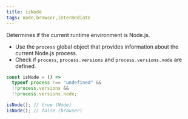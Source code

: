 ```yaml
---
title: isNode
tags: node,browser,intermediate
---
```


Determines if the current runtime environment is Node.js.

- Use the `process` global object that provides information about the current Node.js process.
- Check if `process`, `process.versions` and `process.versions.node` are defined.

```js
const isNode = () =>
  typeof process !== "undefined" &&
  !!process.versions &&
  !!process.versions.node;
```

```js
isNode(); // true (Node)
isNode(); // false (browser)
```
